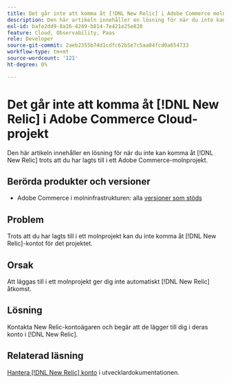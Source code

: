 ```yaml
---
title: Det går inte att komma åt [!DNL New Relic] i Adobe Commerce molnprojekt
description: Den här artikeln innehåller en lösning för när du inte kan komma åt [!DNL New Relic] trots att du har lagts till i ett molnprojekt på Adobe Commerce.
exl-id: bafe2dd9-8a16-4249-b814-7e421e25e828
feature: Cloud, Observability, Paas
role: Developer
source-git-commit: 2aeb2355b74d1cdfc62b5e7c5aa04fcd0a654733
workflow-type: tm+mt
source-wordcount: '121'
ht-degree: 0%

---
```


# Det går inte att komma åt [!DNL New Relic] i Adobe Commerce Cloud-projekt

Den här artikeln innehåller en lösning för när du inte kan komma åt [!DNL New Relic] trots att du har lagts till i ett Adobe Commerce-molnprojekt.

## Berörda produkter och versioner

* Adobe Commerce i molninfrastrukturen: alla [versioner som stöds](https://www.adobe.com/content/dam/cc/en/legal/terms/enterprise/pdfs/Adobe-Commerce-Software-Lifecycle-Policy.pdf)

## Problem

Trots att du har lagts till i ett molnprojekt kan du inte komma åt [!DNL New Relic]-kontot för det projektet.

## Orsak

Att läggas till i ett molnprojekt ger dig inte automatiskt [!DNL New Relic] åtkomst.

## Lösning

Kontakta New Relic-kontoägaren och begär att de lägger till dig i deras konto i [!DNL New Relic].

## Relaterad läsning

[Hantera [!DNL New Relic] konto](https://experienceleague.adobe.com/en/docs/commerce-cloud-service/user-guide/monitor/new-relic/new-relic-service) i utvecklardokumentationen.
